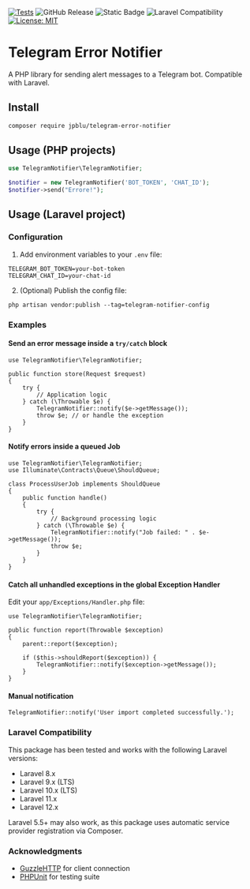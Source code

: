 [![Tests](https://github.com/jpblu/telegram-error-notifier/actions/workflows/tests.yml/badge.svg)](https://github.com/jpblu/telegram-error-notifier/actions/workflows/tests.yml)
![GitHub Release](https://img.shields.io/github/v/release/jpblu/telegram-error-notifier)
![Static Badge](https://img.shields.io/badge/PHP-%3E%3D%208.1-blue)
![Laravel Compatibility](https://img.shields.io/badge/Laravel-8.x%20|%209.x%20|%2010.x%20|%2011.x-blueviolet?logo=laravel&logoColor=white)
[![License: MIT](https://img.shields.io/badge/License-MIT-blue.svg)](LICENSE)


# Telegram Error Notifier

A PHP library for sending alert messages to a Telegram bot. Compatible with Laravel.

## Install

```bash
composer require jpblu/telegram-error-notifier
```

## Usage (PHP projects)

```php
use TelegramNotifier\TelegramNotifier;

$notifier = new TelegramNotifier('BOT_TOKEN', 'CHAT_ID');
$notifier->send("Errore!");
```

## Usage (Laravel project)

### Configuration

1. Add environment variables to your `.env` file:
```
TELEGRAM_BOT_TOKEN=your-bot-token
TELEGRAM_CHAT_ID=your-chat-id
```

2. (Optional) Publish the config file:
```
php artisan vendor:publish --tag=telegram-notifier-config
```

### Examples

#### Send an error message inside a `try/catch` block
```
use TelegramNotifier\TelegramNotifier;

public function store(Request $request)
{
    try {
        // Application logic
    } catch (\Throwable $e) {
        TelegramNotifier::notify($e->getMessage());
        throw $e; // or handle the exception
    }
}
```

#### Notify errors inside a queued Job
```
use TelegramNotifier\TelegramNotifier;
use Illuminate\Contracts\Queue\ShouldQueue;

class ProcessUserJob implements ShouldQueue
{
    public function handle()
    {
        try {
            // Background processing logic
        } catch (\Throwable $e) {
            TelegramNotifier::notify("Job failed: " . $e->getMessage());
            throw $e;
        }
    }
}
```

#### Catch all unhandled exceptions in the global Exception Handler
Edit your `app/Exceptions/Handler.php` file:
```
use TelegramNotifier\TelegramNotifier;

public function report(Throwable $exception)
{
    parent::report($exception);

    if ($this->shouldReport($exception)) {
        TelegramNotifier::notify($exception->getMessage());
    }
}
```

#### Manual notification
```
TelegramNotifier::notify('User import completed successfully.');
```

### Laravel Compatibility

This package has been tested and works with the following Laravel versions:

- Laravel 8.x
- Laravel 9.x (LTS)
- Laravel 10.x (LTS)
- Laravel 11.x
- Laravel 12.x

Laravel 5.5+ may also work, as this package uses automatic service provider registration via Composer.

### Acknowledgments
- [GuzzleHTTP](https://github.com/guzzle/guzzle) for client connection
- [PHPUnit](https://github.com/sebastianbergmann/phpunit/) for testing suite